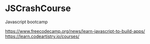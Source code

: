 # JSCrashCourse
Javascript bootcamp

https://www.freecodecamp.org/news/learn-javascript-to-build-apps/
https://learn.codeartistry.io/courses/
